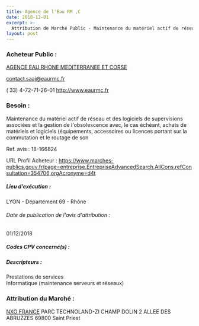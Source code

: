 ```yaml
---
title: Agence de l'Eau RM ,C
date: 2018-12-01
excerpt: >-
  Attribution de Marché Public - Maintenance du matériel actif de réseau et des logiciels de supervision associés et gestion de l'obsolescence
layout: post
---
```


### Acheteur Public : 
<a href="/acheteur-132/siren-186901559"> AGENCE EAU RHONE MEDITERRANEE ET CORSE</a><br/>



contact.saaj@eaurmc.fr

( 33) 4-72-71-26-01
http://www.eaurmc.fr
### Besoin :

Maintenance du matériel actif de réseau et des logiciels de supervisions associées et la gestion de l'obsolescence avec, le cas échéant, achats de matériels et logiciels (équipements, accessoires ou licences portant sur la commutation et le routage de son

Ref. avis : 18-166824

URL Profil Acheteur : https://www.marches-publics.gouv.fr/page=entreprise.EntrepriseAdvancedSearch,AllCons,refConsultation=354706,orgAcronyme=d4t

##### Lieu d'exécution :

LYON - Département 69 - Rhône

###### Date de publication de l'avis d'attribution : 
01/12/2018

##### Codes CPV concerné(s) :

##### Descripteurs :
Prestations de services <br/>
Informatique (maintenance serveurs et réseaux) <br/>

### Attribution du Marché :
<a href="/entreprise-578/siren-811934363"> NXO FRANCE</a>    PARC TECHNOLAND-ZI CHAMP DOLIN 2 ALLEE DES ABRUZZES 69800 Saint Priest <br/>
